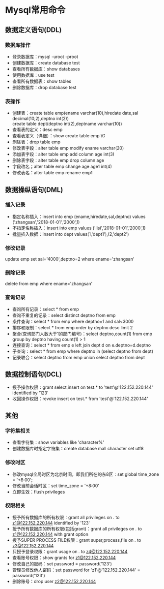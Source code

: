 # Mysql常用命令

## 数据定义语句(DDL)

### 数据库操作

- 登录数据库：mysql -uroot -proot
- 创建数据库：create database test
- 查看所有数据库：show databases
- 使用数据库：use test
- 查看所有数据表：show tables
- 删除数据库：drop database test

### 表操作

- 创建表：create table emp(ename varchar(10),hiredate date,sal decimal(10,2),deptno int(2))  
         create table dept(deptno int(2),deptname varchar(10))
- 查看表的定义：desc emp
- 查看表定义（详细）：show create table emp \G
- 删除表：drop table emp
- 修改表字段：alter table emp modify ename varchar(20)
- 添加表字段：alter table emp add column age int(3)
- 删除表字段：alter table emp drop column age
- 字段改名；alter table emp change age age1 int(4)
- 修改表名：alter table emp rename emp1

## 数据操纵语句(DML)

### 插入记录

- 指定名称插入：insert into emp (ename,hiredate,sal,deptno) values ('zhangsan','2018-01-01','2000',1)
- 不指定名称插入：insert into emp values ('lisi','2018-01-01','2000',1)
- 批量插入数据：insert into dept values(1,'dept1'),(2,'dept2')

### 修改记录

update emp set sal='4000',deptno=2 where ename='zhangsan'

### 删除记录

delete from emp where ename='zhangsan'

### 查询记录

- 查询所有记录：select * from emp
- 查询不重复的记录：select distinct deptno from emp
- 条件查询：select * from emp where deptno=1 and sal<3000
- 排序和限制：select * from emp order by deptno desc limit 2
- 聚合(查询部门人数大于1的部门编号)：select deptno,count(1) from emp group by deptno having count(1) > 1
- 连接查询：select * from emp e left join dept d on e.deptno=d.deptno
- 子查询：select * from emp where deptno in (select deptno from dept)
- 记录联合：select deptno from emp union select deptno from dept

## 数据控制语句(DCL)

- 授予操作权限：grant select,insert on test.* to 'test'@'122.152.220.144' identified by '123'
- 收回操作权限：revoke insert on test.* from 'test'@'122.152.220.144'

## 其他

### 字符集相关
- 查看字符集：show variables like 'character%'
- 创建数据库时指定字符集：create database mall character set utf8

### 修改时区
- 修改mysql全局时区为北京时间，即我们所在的东8区：set global time_zone = '+8:00';
- 修改当前会话时区：set time_zone = '+8:00'
- 立即生效：flush privileges

### 权限相关
- 授予所有数据库的所有权限：grant all privileges on *.* to z1@122.152.220.144 identified by '123'
- 授予所有数据库的所有权限(包括grant)：grant all privileges on *.* to z1@122.152.220.144 with grant option
- 授予SUPER PROCESS FILE权限：grant super,process,file on *.* to z3@122.152.220.144
- 只授予登录权限：grant usage on *.* to z4@122.152.220.144
- 查看账号权限：show grants for z1@122.152.220.144
- 修改自己的密码：set password = password('123')
- 管理员修改他人密码：set password for 'z1'@'122.152.220.144' = password('123')
- 删除账号：drop user z2@122.152.220.144